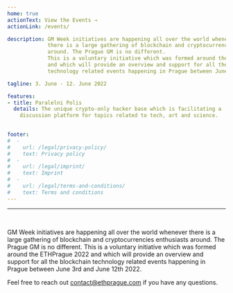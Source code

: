 ```yaml
---
home: true
actionText: View the Events →
actionLink: /events/

description: GM Week initiatives are happening all over the world whenever
             there is a large gathering of blockchain and cryptocurrencies enthusiasts
             around. The Prague GM is no different.
             This is a voluntary initiative which was formed around the ETHPrague 2022
             and which will provide an overview and support for all the blockchain
             technology related events happening in Prague between June 3rd and June 12th 2022.

tagline: 3. June - 12. June 2022

features:
- title: Paralelni Polis
  details: The unique crypto-only hacker base which is facilitating a 
    discussion platform for topics related to tech, art and science.

  
footer:
#  -
#    url: /legal/privacy-policy/
#    text: Privacy policy
#  -
#    url: /legal/imprint/
#    text: Imprint
#  -
#    url: /legal/terms-and-conditions/
#    text: Terms and conditions
---
```


<hr /><br />

GM Week initiatives are happening all over the world whenever
there is a large gathering of blockchain and cryptocurrencies enthusiasts
around. The Prague GM is no different.
This is a voluntary initiative which was formed around the ETHPrague 2022
and which will provide an overview and support for all the blockchain
technology related events happening in Prague between June 3rd and June 12th 2022.

Feel free to reach out contact@ethprague.com if you have any questions.
<br />
